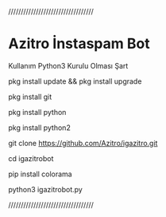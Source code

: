 //////////////////////////////////

# Azitro İnstaspam Bot

Kullanım
Python3 Kurulu Olması Şart

pkg install update && pkg install upgrade

pkg install git

pkg install python

pkg install python2

git clone https://github.com/Azitro/igazitro.git

cd igazitrobot

pip install colorama   

python3 igazitrobot.py 

//////////////////////////////////
